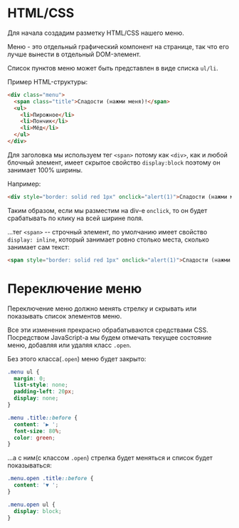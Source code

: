 
# HTML/CSS
Для начала создадим разметку HTML/CSS нашего меню.

Меню - это отдельный графический компонент на странице, так что его лучше вынести в отдельный DOM-элемент.

Список пунктов меню может быть представлен в виде списка `ul/li`.

Пример HTML-структуры:

```html
<div class="menu">
  <span class="title">Сладости (нажми меня)!</span>
  <ul>
    <li>Пирожное</li>
    <li>Пончик</li>
    <li>Мёд</li>
  </ul>
</div>
```

Для заголовка мы используем тег `<span>` потому как `<div>`, как и любой блочный элемент, имеет скрытое свойство `display:block` поэтому он занимает 100% ширины. 

Например:

```html autorun height=50
<div style="border: solid red 1px" onclick="alert(1)">Сладости (нажми меня)!</div>
```

Таким образом, если мы разместим на div-е `onclick`, то он будет срабатывать по клику на всей ширине поля.

...тег `<span>` -- строчный элемент, по умолчанию имеет свойство `display: inline`, который занимает ровно столько места, сколько занимает сам текст:

```html autorun height=50
<span style="border: solid red 1px" onclick="alert(1)">Сладости (нажми меня)!</span>
```

# Переключение меню

Переключение меню должно менять стрелку и скрывать или показывать список элементов меню. 

Все эти изменения прекрасно обрабатываются средствами CSS. Посредством JavaScript-а мы будем отмечать текущее состояние меню, добавляя или удаляя класс `.open`.

Без этого класса(`.open`) меню будет закрыто:

```css
.menu ul {
  margin: 0;
  list-style: none;
  padding-left: 20px;
  display: none;
}

.menu .title::before {
  content: '▶ ';
  font-size: 80%;
  color: green;
}
```

...а с ним(с классом `.open`) стрелка будет меняться и список будет показываться: 

```css
.menu.open .title::before {
  content: '▼ ';
}

.menu.open ul {
  display: block;
}
```
